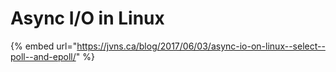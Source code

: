 # Async I/O in Linux

{% embed url="https://jvns.ca/blog/2017/06/03/async-io-on-linux--select--poll--and-epoll/" %}
